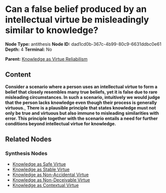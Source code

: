 # Can a false belief produced by an intellectual virtue be misleadingly similar to knowledge?

**Node Type:** antithesis
**Node ID:** dad1cd0b-367c-4b99-80c9-6631ddbc0e61
**Depth:** 4
**Terminal:** No

**Parent:** [Knowledge as Virtue Reliabilism](knowledge-as-virtue-reliabilism-synthesis-acc7caf8-ac93-4897-847d-000aa78ae0d7.md)

## Content

**Consider a scenario where a person uses an intellectual virtue to form a belief that closely resembles many true beliefs, yet it is false due to rare misleading circumstances. In such a scenario, intuitively we would judge that the person lacks knowledge even though their process is generally virtuous.**, **There is a plausible principle that states knowledge must not only be true and virtuous but also immune to misleading similarities with error. This principle together with the scenario entails a need for further conditions beyond intellectual virtue for knowledge.**

## Related Nodes

### Synthesis Nodes

- [Knowledge as Safe Virtue](knowledge-as-safe-virtue-synthesis-13ca509e-0124-4ca0-ad58-efd961cc11ba.md)
- [Knowledge as Stable Virtue](knowledge-as-stable-virtue-synthesis-759087f4-893a-4a61-936e-6856ceed0856.md)
- [Knowledge as Non-Accidental Virtue](knowledge-as-non-accidental-virtue-synthesis-8fb49c89-5c14-4779-97f9-bfdb071968cc.md)
- [Knowledge as Non-Deceivable Virtue](knowledge-as-non-deceivable-virtue-synthesis-5560f77a-ef11-4a5b-9e93-3f6597e7bb09.md)
- [Knowledge as Contextual Virtue](knowledge-as-contextual-virtue-synthesis-f2ca7bb6-70f5-4010-972f-6bc76e9a3cab.md)

